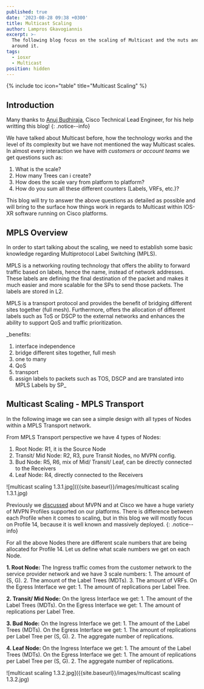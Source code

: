 ```yaml
---
published: true
date: '2023-08-28 09:38 +0300'
title: Multicast Scaling
author: Lampros Gkavogiannis
excerpt: >-
  The following blog focus on the scaling of Multicast and the nuts and bolts
  around it.
tags:
  - iosxr
  - Multicast
position: hidden
---
```

{% include toc icon="table" title="Multicast Scaling" %}

## Introduction

Many thanks to [Anuj Budhiraja](https://www.linkedin.com/in/anuj-budhiraja/), Cisco Technical Lead Engineer, for his help writting this blog!
{: .notice--info}

We have talked about Multicast before, how the technology works and the level of its complexity but we have not mentioned the way Multicast scales. In almost every interaction we have _with customers or account teams_ we get questions such as:

1. What is the scale?
2. How many Trees can i create?
3. How does the scale vary from platform to platform?
4. How do you sum all these different counters (Labels, VRFs, etc.)?

This blog will try to answer the above questions as detailed as possible and will bring to the surface how things work in regards to Multicast within IOS-XR software running on Cisco platforms.

## MPLS Overview

In order to start talking about the scaling, we need to establish some basic knowledge regarding Multiprotocol Label Switching (MPLS).

MPLS is a networking routing technology that offers the ability to forward traffic based on labels, hence the name, instead of network addresses. These labels are defining the final destination of the packet and makes it much easier and more scalable for the SPs to send those packets. The labels are stored in L2.

MPLS is a transport protocol and provides the benefit of bridging different sites together (full mesh). Furthermore, offers the allocation of different labels such as ToS or DSCP to the external networks and enhances the ability to support QoS and traffic prioritization.

_benefits:
1. interface independence
2. bridge different sites together, full mesh
3. one to many
4. QoS
5. transport
6. assign labels to packets such as TOS, DSCP and are translated into MPLS Labels by SP_

## Multicast Scaling - MPLS Transport

In the following image we can see a simple design with all types of Nodes within a MPLS Transport network.

From MPLS Transport perspective we have 4 types of Nodes:
1. Root Node: R1, it is the Source Node
2. Transit/ Mid Node: R2, R3, pure Transit Nodes, no MVPN config.
3. Bud Node: R5, R6, mix of Mid/ Transit/ Leaf, can be directly connected to the Receivers
4. Leaf Node: R4, directly connected to the Receivers

![multicast scaling 1.3.1.jpg]({{site.baseurl}}/images/multicast scaling 1.3.1.jpg)

Previously we [discussed](https://xrdocs.io/multicast/blogs/multicast-distribution-trees-mdts/) about MVPN and at Cisco we have a huge variety of MVPN Profiles supported on our platforms. There is difference between each Profile when it comes to scaling, but in this blog we will mostly focus on Profile 14, because it is well known and massively deployed.
{: .notice--info}

For all the above Nodes there are different scale numbers that are being allocated for Profile 14. Let us define what scale numbers we get on each Node.

**1. Root Node:**
The Ingress traffic comes from the customer network to the service provider network and we have 3 scale numbers:
	1. The amount of (S, G).
    2. The amount of the Label Trees (MDTs).
    3. The amount of VRFs.
On the Egress Interface we get:
	1. The amount of replications per Label Tree.
    
**2. Transit/ Mid Node:**
On the Igress Interface we get:
	1. The amount of the Label Trees (MDTs).
On the Egress Interface we get:
	1. The amount of replications per Label Tree.
    
**3. Bud Node:**
On the Ingress Interface we get:
	1. The amount of the Label Trees (MDTs).
On the Egress Interface we get:
	1. The amount of replications per Label Tree per (S, G).
    2. The aggregate number of replications.

**4. Leaf Node:**
On the Ingress Interface we get:
	1. The amount of the Label Trees (MDTs).
On the Egress Interface we get:
	1. The amount of replications per Label Tree per (S, G).
    2. The aggregate number of replications.

![multicast scaling 1.3.2.jpg]({{site.baseurl}}/images/multicast scaling 1.3.2.jpg)







